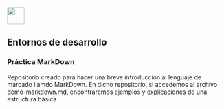 <img src="https://upload.wikimedia.org/wikipedia/commons/4/48/Markdown-mark.svg" height="40"/>

<h2>Entornos de desarrollo</h2>

<h3> Práctica MarkDown</h3>

<p>Repositorio creado para hacer una breve introducción al lenguaje de marcado llamdo MarkDown. 
En dicho repositorio, si accedemos al archivo demo-markdown.md, encontraremos ejemplos y explicaciones de una estructura básica.</p>


